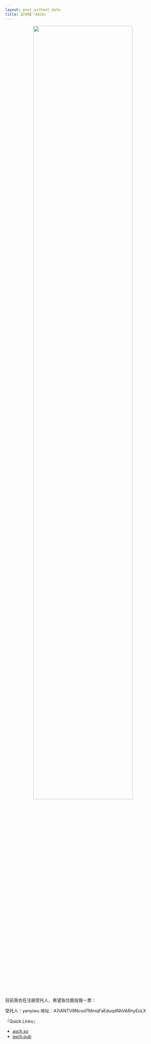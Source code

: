 ```yaml
---
layout: post_without_date
title: 区块链『ASCH』
---
```


<center>
<img src="http://7viirv.com1.z0.glb.clouddn.com/xas.jpg" class="photo", style="width:80%"></img>  
</center>  


目前我也在注册受托人，希望各位能投我一票：

受托人：yanyiwu
地址：A7rANTV8Ncod7MmqFaEduqdNhVARnyEuLX  

『Quick Links』

+ [asch.so](https://www.asch.so/)
+ [asch.pub](http://asch.pub/)
